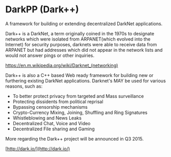 DarkPP (Dark++)
===========

A framework for building or extending decentralized DarkNet applications.

Dark++ is a DarkNet, a term originally coined in the 1970s to designate networks which were isolated from ARPANET(which evolved into the Internet) for security purposes, darknets were able to receive data from ARPANET but had addresses which did not appear in the network lists and would not answer pings or other inquiries.

https://en.m.wikipedia.org/wiki/Darknet_(networking)

Dark++ is also a C++ based Web ready framework for building new or furthering existing DarkNet applications.
Darknet's MAY be used for various reasons, such as:

* To better protect privacy from targeted and Mass surveillance
* Protecting dissidents from political reprisal
* Bypassing censorship mechanisms
* Crypto-Currency Mixing, Joining, Shuffling and Ring Signatures
* Whistleblowing and News Leaks
* Decentralized Chat, Voice and Video
* Decentralized File sharing and Gaming

More regarding the Dark++ project will be announced in Q3 2015.

[http://dark.io/](http://dark.io/)
